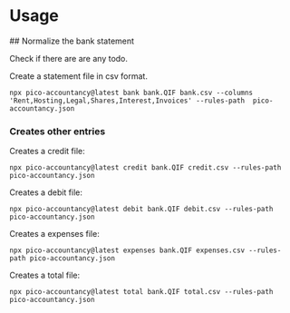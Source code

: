# Usage

## Normalize the bank statement

Check if there are are any todo.

Create a statement file in csv format.
```
npx pico-accountancy@latest bank bank.QIF bank.csv --columns 'Rent,Hosting,Legal,Shares,Interest,Invoices' --rules-path  pico-accountancy.json
```

### Creates other entries

Creates a credit file:
```
npx pico-accountancy@latest credit bank.QIF credit.csv --rules-path pico-accountancy.json
```
Creates a debit file:
```
npx pico-accountancy@latest debit bank.QIF debit.csv --rules-path pico-accountancy.json
```
Creates a expenses file:
```
npx pico-accountancy@latest expenses bank.QIF expenses.csv --rules-path pico-accountancy.json
```
Creates a total file:
```
npx pico-accountancy@latest total bank.QIF total.csv --rules-path pico-accountancy.json
```